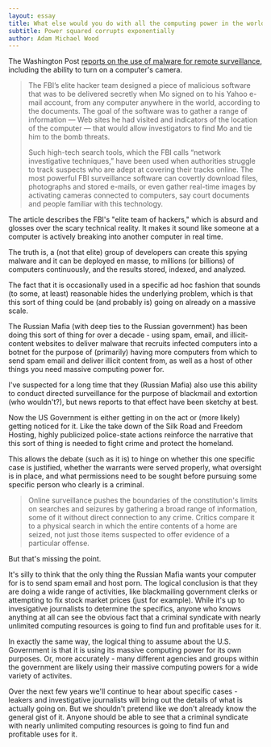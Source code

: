 ```yaml
---
layout: essay
title: What else would you do with all the computing power in the world?
subtitle: Power squared corrupts exponentially
author: Adam Michael Wood
---
```


The Washington Post [reports on the use of malware for remote surveillance](http://www.washingtonpost.com/business/technology/2013/12/06/352ba174-5397-11e3-9e2c-e1d01116fd98_story.html), including the ability to turn on a computer's camera.

>The FBI’s elite hacker team designed a piece of malicious software that was to be delivered secretly when Mo signed on to his Yahoo e-mail account, from any computer anywhere in the world, according to the documents. The goal of the software was to gather a range of information — Web sites he had visited and indicators of the location of the computer — that would allow investigators to find Mo and tie him to the bomb threats.  
>  
>Such high-tech search tools, which the FBI calls “network investigative techniques,” have been used when authorities struggle to track suspects who are adept at covering their tracks online. The most powerful FBI surveillance software can covertly download files, photographs and stored e-mails, or even gather real-time images by activating cameras connected to computers, say court documents and people familiar with this technology.  

The article describes the FBI's "elite team of hackers," which is absurd and glosses over the scary technical reality. It makes it sound like someone at a computer is actively breaking into another computer in real time.    
    
The truth is, a (not that elite) group of developers can create this spying malware and it can be deployed en masse, to millions (or billions) of computers continuously, and the results stored, indexed, and analyzed.   
  
The fact that it is occasionally used in a specific ad hoc fashion that sounds (to some, at least) reasonable hides the underlying problem, which is that this sort of thing could be (and probably is) going on already on a massive scale.  
  
The Russian Mafia (with deep ties to the Russian government) has been doing this sort of thing for over a decade - using spam, email, and illicit-content websites to deliver malware that recruits infected computers into a botnet for the purpose of (primarily) having more computers from which to send spam email and deliver illicit content from, as well as a host of other things you need massive computing power for.  
  
I've suspected for a long time that they (Russian Mafia) also use this ability to conduct directed surveillance for the purpose of blackmail and extortion (who wouldn't?), but news reports to that effect have been sketchy at best.  
  
Now the US Government is either getting in on the act or (more likely) getting noticed for it. Like the take down of the Silk Road and Freedom Hosting, highly publicized police-state actions reinforce the narrative that this sort of thing is needed to fight crime and protect the homeland.  
  
This allows the debate (such as it is) to hinge on whether this one specific case is justified, whether the warrants were served properly, what oversight is in place, and what permissions need to be sought before pursuing some specific person who clearly is a criminal.  
  
>Online surveillance pushes the boundaries of the constitution's limits on searches and seizures by gathering a broad range of information, some of it without direct connection to any crime. Critics compare it to a physical search in which the entire contents of a home are seized, not just those items suspected to offer evidence of a particular offense.  
  
But that's missing the point.  
  
It's silly to think that the only thing the Russian Mafia wants your computer for is to send spam email and host porn. The logical conclusion is that they are doing a wide range of activities, like blackmailing government clerks or attempting to fix stock market prices (just for example). While it's up to invesigative journalists to determine the specifics, anyone who knows anything at all can see the obvious fact that a criminal syndicate with nearly unlimited computing resources is going to find fun and profitable uses for it.  
  
In exactly the same way, the logical thing to assume about the U.S. Government is that it is using its massive computing power for its own purposes. Or, more accurately - many different agencies and groups within the government are likely using their massive computing powers for a wide variety of activites.  
  
Over the next few years we'll continue to hear about specific cases - leakers and investigative journalists will bring out the details of what is actually going on. But we shouldn't pretend like we don't already know the general gist of it. Anyone should be able to see that a criminal syndicate with nearly unlimited computing resources is going to find fun and profitable uses for it.
